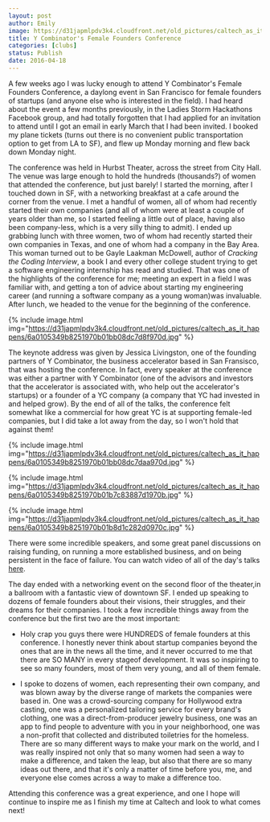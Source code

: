 ```yaml
---
layout: post
author: Emily
image: https://d31japmlpdv3k4.cloudfront.net/old_pictures/caltech_as_it_happens/6a0105349b8251970b01b7c83885e4970b.jpg
title: Y Combinator's Female Founders Conference 
categories: [clubs]
status: Publish
date: 2016-04-18
---
```



A few weeks ago I was lucky enough to attend Y Combinator's Female Founders Conference, a daylong event in San Francisco for female founders of startups (and anyone else who is interested in the field). I had heard about the event a few months previously, in the Ladies Storm Hackathons Facebook group, and had totally forgotten that I had applied for an invitation to attend until I got an email in early March that I had been invited. I booked my plane tickets (turns out there is no convenient public transportation option to get from LA to SF), and flew up Monday morning and flew back down Monday night.

The conference was held in Hurbst Theater, across the street from City Hall. The venue was large enough to hold the hundreds (thousands?) of women that attended the conference, but just barely! I started the morning, after I touched down in SF, with a networking breakfast at a cafe around the corner from the venue. I met a handful of women, all of whom had recently started their own companies (and all of whom were at least a couple of years older than me, so I started feeling a little out of place, having also been company-less, which is a very silly thing to admit). I ended up grabbing lunch with three women, two of whom had recently started their own companies in Texas, and one of whom had a company in the Bay Area. This woman turned out to be Gayle Laakman McDowell, author of *Cracking the Coding Interview*, a book I and every other college student trying to get a software engineering internship has read and studied. That was one of the highlights of the conference for me; meeting an expert in a field I was familiar with, and getting a ton of advice about starting my engineering career (and running a software company as a young woman)was invaluable. After lunch, we headed to the venue for the beginning of the conference.


{% include image.html img="https://d31japmlpdv3k4.cloudfront.net/old_pictures/caltech_as_it_happens/6a0105349b8251970b01bb08dc7d8f970d.jpg" %}

The keynote address was given by Jessica Livingston, one of the founding partners of Y Combinator, the business accelerator based in San Fransisco, that was hosting the conference. In fact, every speaker at the conference was either a partner with Y Combinator (one of the advisors and investors that the accelerator is associated with, who help out the accelerator's startups) or a founder of a YC company (a company that YC had invested in and helped grow). By the end of all of the talks, the conference felt somewhat like a commercial for how great YC is at supporting female-led companies, but I did take a lot away from the day, so I won't hold that against them!

{% include image.html img="https://d31japmlpdv3k4.cloudfront.net/old_pictures/caltech_as_it_happens/6a0105349b8251970b01bb08dc7daa970d.jpg" %}


{% include image.html img="https://d31japmlpdv3k4.cloudfront.net/old_pictures/caltech_as_it_happens/6a0105349b8251970b01b7c83887d1970b.jpg" %}


{% include image.html img="https://d31japmlpdv3k4.cloudfront.net/old_pictures/caltech_as_it_happens/6a0105349b8251970b01b8d1c282d0970c.jpg" %}

There were some incredible speakers, and some great panel discussions on raising funding, on running a more established business, and on being persistent in the face of failure. You can watch video of all of the day's talks <a href="https://www.youtube.com/playlist?list=PLQ-uHSnFig5OumNz3XiKifhVKbAMpZ9ne">here</a>.

The day ended with a networking event on the second floor of the theater,in a ballroom with a fantastic view of downtown SF. I ended up speaking to dozens of female founders about their visions, their struggles, and their dreams for their companies. I took a few incredible things away from the conference but the first two are the most important:

- Holy crap you guys there were HUNDREDS of female founders at this conference. I honestly never think about startup companies beyond the ones that are in the news all the time, and it never occurred to me that there are SO MANY in every stageof development. It was so inspiring to see so many founders, most of them very young, and all of them female.

- I spoke to dozens of women, each representing their own company, and was blown away by the diverse range of markets the companies were based in. One was a crowd-sourcing company for Hollywood extra casting, one was a personalized tailoring service for every brand's clothing, one was a direct-from-producer jewelry business, one was an app to find people to adventure with you in your neighborhood, one was a non-profit that collected and distributed toiletries for the homeless. There are so many different ways to make your mark on the world, and I was really inspired not only that so many women had seen a way to make a difference, and taken the leap, but also that there are so many ideas out there, and that it's only a matter of time before you, me, and everyone else comes across a way to make a difference too.

Attending this conference was a great experience, and one I hope will continue to inspire me as I finish my time at Caltech and look to what comes next!
